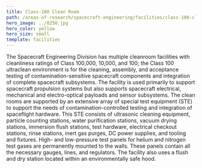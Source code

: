 ```yaml
---
title: Class-100 Clean Room
path: /areas-of-research/spacecraft-engineering/facilities/class-100-clean-room
hero_image: ../8250.jpg
hero_color: yellow
hero_size: small
template: facilities
---
```

<!-- ![](.jpg) -->

The Spacecraft Engineering Division has multiple cleanroom facilities with cleanliness ratings of Class 100,000, 10,000, and 100; the Class 100 ultraclean environment is for the cleaning, assembly, and acceptance testing of contamination-sensitive spacecraft components and integration of complete spacecraft subsystems. The facility is used primarily to support spacecraft propulsion systems but also supports spacecraft electrical, mechanical and electro-optical payloads and sensor subsystems. The clean rooms are supported by an extensive array of special test equipment (STE) to support the needs of contamination-controlled testing and integration of spaceflight hardware. This STE consists of ultrasonic cleaning equipment, particle counting stations, water purification stations, vacuum drying stations, immersion flush stations, test hardware, electrical checkout stations, rinse stations, inert gas purges, DC power supplies, and tooling and fixtures. High- and low-pressure test panels for helium and nitrogen test gases are permanently mounted to the walls. These panels contain all the necessary gauges, lines, and regulators. The facility also uses a flush and dry station located within an environmentally safe hood.